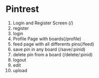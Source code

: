 # Pintrest

1) Login and Register Screen  (/)
2) register
3) login
4) Profile Page with boards(/profile)
5) feed page with all differents pins(/feed)
6) save pin in any board (/save/:pinid)
7) delete pin from a board (/delete/:pinid)
8) logout
9) edit
10) upload


